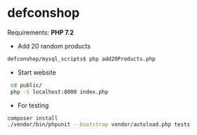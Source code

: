 # defconshop

Requirements: **PHP 7.2**
 * Add 20 random products
```bash
defconshop/mysql_scripts$ php add20Products.php
```

 * Start website
```bash
 cd public/
 php -S localhost:8000 index.php 
```


 * For testing
```bash
composer install
./vendor/bin/phpunit --bootstrap vendor/autoload.php tests
```
